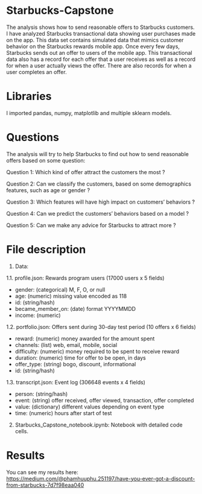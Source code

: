 # Starbucks-Capstone
The analysis shows how to send reasonable offers to Starbucks customers. I have analyzed Starbucks transactional data showing user purchases made on the app. This data set contains simulated data that mimics customer behavior on the Starbucks rewards mobile app. Once every few days, Starbucks sends out an offer to users of the mobile app. This transactional data also has a record for each offer that a user receives as well as a record for when a user actually views the offer. There are also records for when a user completes an offer.
# Libraries
I imported pandas, numpy, matplotlib and multiple sklearn models.
# Questions
The analysis will try to help Starbucks to find out how to send reasonable offers based on some question:

Question 1: Which kind of offer attract the customers the most ?

Question 2: Can we classify the customers, based on some demographics features, such as age or gender ?

Question 3: Which features will have high impact on customers’ behaviors ?

Question 4: Can we predict the customers’ behaviors based on a model ?

Question 5: Can we make any advice for Starbucks to attract more ?

# File description

1. Data:

1.1. profile.json: Rewards program users (17000 users x 5 fields)

+ gender: (categorical) M, F, O, or null
+ age: (numeric) missing value encoded as 118
+ id: (string/hash)
+ became_member_on: (date) format YYYYMMDD
+ income: (numeric)

1.2. portfolio.json: Offers sent during 30-day test period (10 offers x 6 fields)

+ reward: (numeric) money awarded for the amount spent
+ channels: (list) web, email, mobile, social
+ difficulty: (numeric) money required to be spent to receive reward
+ duration: (numeric) time for offer to be open, in days
+ offer_type: (string) bogo, discount, informational
+ id: (string/hash)

1.3. transcript.json: Event log (306648 events x 4 fields)

+ person: (string/hash)
+ event: (string) offer received, offer viewed, transaction, offer completed
+ value: (dictionary) different values depending on event type
+ time: (numeric) hours after start of test
2. Starbucks_Capstone_notebook.ipynb: Notebook with detailed code cells.
# Results
You can see my results here: https://medium.com/@phamhuuphu.251197/have-you-ever-got-a-discount-from-starbucks-7d7f98eaa040
